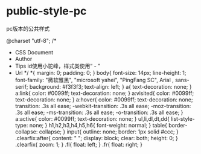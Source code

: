 # public-style-pc
pc版本的公共样式

@charset "utf-8";
/* 
 * CSS Document
 * Author
 * Tips id使用小驼峰，样式类使用“ - ”
 * Url
*/
*{
	margin: 0;
	padding: 0;
}
body{
	font-size: 14px;
	line-height: 1;
	font-family: "微软雅黑", "microsoft yahei", "PingFang SC", Arial , sans-serif;
	background: #f3f3f3;
	text-align: left;
}
a{
	text-decoration: none;
}
a:link{
	color: #0099ff;
	text-decoration: none;
}
a:visited{
	color: #0099ff;
	text-decoration: none;
}
a:hover{
	color: #0099ff;
	text-decoration: none;
	transition: .3s all ease;
	-webkit-transition: .3s all ease;
	-moz-transition: .3s all ease;
	-ms-transition: .3s all ease;
	-o-transition: .3s all ease;
}
a:active{
	color: #0099ff;
	text-decoration: none;
}
ul,li,dl,dt,dd{
	list-style-type: none;
}
h1,h2,h3,h4,h5,h6{
	font-weight: normal;
}
table{
	border-collapse: collapse;
}
input{
	outline: none;
	border: 1px solid #ccc;
}
.clearfix:after{
	content: " ";
	display: block;
	clear: both;
	height: 0;
}
.clearfix{
	zoom: 1;
}
.fl{
	float: left;
}
.fr{
	float: right;
}